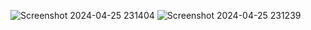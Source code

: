 
![Screenshot 2024-04-25 231404](https://github.com/Sudeendra27/React_list/assets/167920399/c7fed79f-8024-46ac-a4f1-b896e8b49103)
![Screenshot 2024-04-25 231239](https://github.com/Sudeendra27/React_list/assets/167920399/495342cc-b688-41b1-a530-86d8e2282eac)

